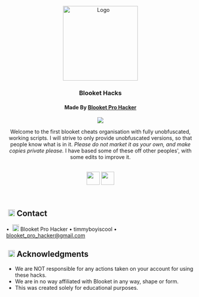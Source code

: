 <!-- PROJECT LOGO -->
<br />
<div align="center">
  <a href="https://github.com/The-Blooket-Hacks">
	 <img src="https://github.com/The-Blooket-Hacks/.github/blob/main/profile/animated_icon.gif?raw=true" alt="Logo" width="200" height="200" />
  </a>

<h3 align="center">Blooket Hacks</h3>
<h4 align="center">Made By <a href="https://github.com/BlooketProHacker/">Blooket Pro Hacker</a></h4>

![](https://komarev.com/ghpvc/?username=Blooket-Cheats&color=red)

  <p align="center">
   Welcome to the first blooket cheats organisation with fully unobfuscated, working scripts.
   I will strive to only provide unobfuscated versions, so that people know what is in it.
   <i>Please do not market it as your own, and make copies private please.</i>
   I have based some of these off other peoples', with some edits to improve it.
    <br />
	  <br>
	  <div align="center">
		  <p>
		      <a href="https://github.com/The-Blooket-Hacks/Blooket-Hacks/"><img height="35px" src="https://github.com/The-Blooket-Hacks/.github/blob/main/profile/viewCheats.svg?raw=true"></a>
    <a href="https://github.com/The-Blooket-Hacks/Hacklet/"><img height="35px" src="https://github.com/The-Blooket-Hacks/.github/blob/main/profile/extension.svg?raw=true"></a>
</div>
  </p>
</div>
<br />

<!-- CONTACT -->
## ‎‎ <img width="18" src="https://cdn.discordapp.com/emojis/1035536629407957042"> ‎ ‎ Contact

• ‎ <img width="18" height="18" src="https://github.com/The-Blooket-Hacks/.github/blob/main/profile/153327801663345229.gif-modified.png"> ‎ Blooket Pro Hacker • timmyboyiscool • blooket_pro_hacker@gmail.com

<!-- ACKNOWLEDGMENTS -->
## ‎‎ <img width="18" src="https://github.com/The-Blooket-Hacks/.github/blob/main/profile/68747470733a2f2f63646e2e646973636f72646170702e636f6d2f656d6f6a69732f31303132353230363435393135303632323932.png?raw=true"> ‎ ‎ Acknowledgments

* We are NOT responsible for any actions taken on your account for using these hacks.
* We are in no way affiliated with Blooket in any way, shape or form.
* This was created solely for educational purposes.
